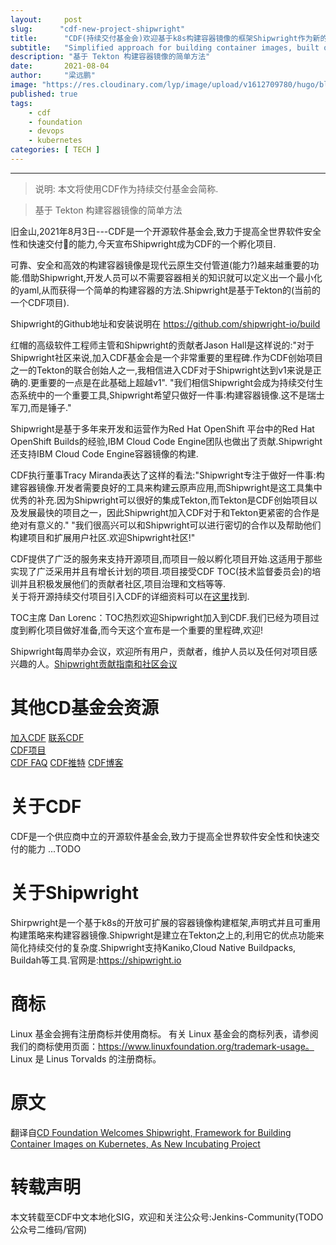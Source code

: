 ```yaml
---
layout:     post 
slug:      "cdf-new-project-shipwright"
title:      "CDF(持续交付基金会)欢迎基于k8s构建容器镜像的框架Shipwright作为新的孵化项目"
subtitle:   "Simplified approach for building container images, built on Tekton"
description: "基于 Tekton 构建容器镜像的简单方法"
date:       2021-08-04
author:     "梁远鹏"
image: "https://res.cloudinary.com/lyp/image/upload/v1612709780/hugo/blog.github.io/pexels-matt-hardy-2568001.jpg"
published: true
tags:
    - cdf 
    - foundation
    - devops
    - kubernetes
categories: [ TECH ]
---    
```


---

> 说明: 本文将使用CDF作为持续交付基金会简称.

> 基于 Tekton 构建容器镜像的简单方法

旧金山,2021年8月3日---CDF是一个开源软件基金会,致力于提高全世界软件安全性和快速交付的能力,今天宣布Shipwright成为CDF的一个孵化项目.  

可靠、安全和高效的构建容器镜像是现代云原生交付管道(能力?)越来越重要的功能.借助Shipwright,开发人员可以不需要容器相关的知识就可以定义出一个最小化的yaml,从而获得一个简单的构建容器的方法.Shipwright是基于Tekton的(当前的一个CDF项目).  

Shipwright的Github地址和安装说明在 https://github.com/shipwright-io/build 

红帽的高级软件工程师主管和Shipwright的贡献者Jason Hall是这样说的:"对于Shipwright社区来说,加入CDF基金会是一个非常重要的里程碑.作为CDF创始项目之一的Tekton的联合创始人之一,我相信进入CDF对于Shipwright达到v1来说是正确的.更重要的一点是在此基础上超越v1". "我们相信Shipwright会成为持续交付生态系统中的一个重要工具,Shipwright希望只做好一件事:构建容器镜像.这不是瑞士军刀,而是锤子."  

Shipwright是基于多年来开发和运营作为Red Hat OpenShift 平台中的Red Hat OpenShift Builds的经验,IBM Cloud Code Engine团队也做出了贡献.Shipwright还支持IBM Cloud Code Engine容器镜像的构建.

CDF执行董事Tracy Miranda表达了这样的看法:"Shipwright专注于做好一件事:构建容器镜像.开发者需要良好的工具来构建云原声应用,而Shipwright是这工具集中优秀的补充.因为Shipwright可以很好的集成Tekton,而Tekton是CDF创始项目以及发展最快的项目之一，因此Shipwright加入CDF对于和Tekton更紧密的合作是绝对有意义的." "我们很高兴可以和Shipwright可以进行密切的合作以及帮助他们构建项目和扩展用户社区.欢迎Shipwright社区!"  

CDF提供了广泛的服务来支持开源项目,而项目一般以孵化项目开始.这适用于那些实现了广泛采用并且有增长计划的项目.项目接受CDF TOC(技术监督委员会)的培训并且积极发展他们的贡献者社区,项目治理和文档等等.  
关于将开源持续交付项目引入CDF的详细资料可以在[这里](https://github.com/cdfoundation/toc/blob/master/PROJECT_LIFECYCLE.md#project-proposal-requirements)找到.  


TOC主席 Dan Lorenc：TOC热烈欢迎Shipwright加入到CDF.我们已经为项目过度到孵化项目做好准备,而今天这个宣布是一个重要的里程碑,欢迎!  

Shipwright每周举办会议，欢迎所有用户，贡献者，维护人员以及任何对项目感兴趣的人。[Shipwright贡献指南和社区会议](https://github.com/shipwright-io/community/blob/main/CONTRIBUTING.md)

# 其他CD基金会资源  

[加入CDF](https://cd.foundation/members/join/)
[联系CDF](https://cd.foundation/about/contact/)  
[CDF项目](https://cd.foundation/projects/)  
[CDF FAQ](https://github.com/cdfoundation/faq)
[CDF推特](https://twitter.com/CDeliveryfdn)
[CDF博客](https://cd.foundation/news/blog/) 

# 关于CDF
CDF是一个供应商中立的开源软件基金会,致力于提高全世界软件安全性和快速交付的能力
...TODO

# 关于Shipwright
Shirpwright是一个基于k8s的开放可扩展的容器镜像构建框架,声明式并且可重用构建策略来构建容器镜像.Shipwright是建立在Tekton之上的,利用它的优点功能来简化持续交付的复杂度.Shipwright支持Kaniko,Cloud Native Buildpacks, Buildah等工具.官网是:https://shipwright.io

# 商标 
Linux 基金会拥有注册商标并使用商标。 有关 Linux 基金会的商标列表，请参阅我们的商标使用页面：https://www.linuxfoundation.org/trademark-usage。 Linux 是 Linus Torvalds 的注册商标。  

# 原文  

翻译自[CD Foundation Welcomes Shipwright, Framework for Building Container Images on Kubernetes, As New Incubating Project](https://cd.foundation/blog/2021/08/03/cd-foundation-shipwright-announcement/)


# 转载声明  

本文转载至CDF中文本地化SIG，欢迎和关注公众号:Jenkins-Community(TODO 公众号二维码/官网)
